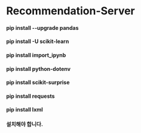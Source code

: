# Recommendation-Server

#### pip install --upgrade pandas

#### pip install -U scikit-learn

#### pip install import_ipynb

#### pip install python-dotenv

#### pip install scikit-surprise

#### pip install requests

#### pip install lxml

#### 설치해야 합니다.
